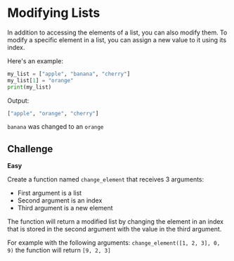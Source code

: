# Modifying Lists

In addition to accessing the elements of a list, you can also modify them. To modify a specific element in a list, you can assign a new value to it using its index.

Here's an example:

```python
my_list = ["apple", "banana", "cherry"]
my_list[1] = "orange"
print(my_list)
```

Output:

```python
["apple", "orange", "cherry"]
```

`banana` was changed to an `orange`

## Challenge

**Easy**

Create a function named `change_element` that receives 3 arguments:

* First argument is a list
* Second argument is an index
* Third argument is a new element

The function will return a modified list by changing the element in an index that is stored in the second argument with the value in the third argument.

For example with the following arguments: `change_element([1, 2, 3], 0, 9)` the function will return `[9, 2, 3]`